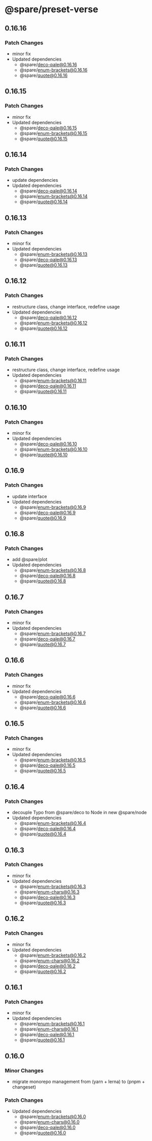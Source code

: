 # @spare/preset-verse

## 0.16.16

### Patch Changes

- minor fix
- Updated dependencies
  - @spare/deco-pale@0.16.16
  - @spare/enum-brackets@0.16.16
  - @spare/quote@0.16.16

## 0.16.15

### Patch Changes

- minor fix
- Updated dependencies
  - @spare/deco-pale@0.16.15
  - @spare/enum-brackets@0.16.15
  - @spare/quote@0.16.15

## 0.16.14

### Patch Changes

- update dependencies
- Updated dependencies
  - @spare/deco-pale@0.16.14
  - @spare/enum-brackets@0.16.14
  - @spare/quote@0.16.14

## 0.16.13

### Patch Changes

- minor fix
- Updated dependencies
  - @spare/enum-brackets@0.16.13
  - @spare/deco-pale@0.16.13
  - @spare/quote@0.16.13

## 0.16.12

### Patch Changes

- restructure class, change interface, redefine usage
- Updated dependencies
  - @spare/deco-pale@0.16.12
  - @spare/enum-brackets@0.16.12
  - @spare/quote@0.16.12

## 0.16.11

### Patch Changes

- restructure class, change interface, redefine usage
- Updated dependencies
  - @spare/enum-brackets@0.16.11
  - @spare/deco-pale@0.16.11
  - @spare/quote@0.16.11

## 0.16.10

### Patch Changes

- minor fix
- Updated dependencies
  - @spare/deco-pale@0.16.10
  - @spare/enum-brackets@0.16.10
  - @spare/quote@0.16.10

## 0.16.9

### Patch Changes

- update interface
- Updated dependencies
  - @spare/enum-brackets@0.16.9
  - @spare/deco-pale@0.16.9
  - @spare/quote@0.16.9

## 0.16.8

### Patch Changes

- add @spare/plot
- Updated dependencies
  - @spare/enum-brackets@0.16.8
  - @spare/deco-pale@0.16.8
  - @spare/quote@0.16.8

## 0.16.7

### Patch Changes

- minor fix
- Updated dependencies
  - @spare/enum-brackets@0.16.7
  - @spare/deco-pale@0.16.7
  - @spare/quote@0.16.7

## 0.16.6

### Patch Changes

- minor fix
- Updated dependencies
  - @spare/deco-pale@0.16.6
  - @spare/enum-brackets@0.16.6
  - @spare/quote@0.16.6

## 0.16.5

### Patch Changes

- minor fix
- Updated dependencies
  - @spare/enum-brackets@0.16.5
  - @spare/deco-pale@0.16.5
  - @spare/quote@0.16.5

## 0.16.4

### Patch Changes

- decouple Typo from @spare/deco to Node in new @spare/node
- Updated dependencies
  - @spare/enum-brackets@0.16.4
  - @spare/deco-pale@0.16.4
  - @spare/quote@0.16.4

## 0.16.3

### Patch Changes

- minor fix
- Updated dependencies
  - @spare/enum-brackets@0.16.3
  - @spare/enum-chars@0.16.3
  - @spare/deco-pale@0.16.3
  - @spare/quote@0.16.3

## 0.16.2

### Patch Changes

- minor fix
- Updated dependencies
  - @spare/enum-brackets@0.16.2
  - @spare/enum-chars@0.16.2
  - @spare/deco-pale@0.16.2
  - @spare/quote@0.16.2

## 0.16.1

### Patch Changes

- minor fix
- Updated dependencies
  - @spare/enum-brackets@0.16.1
  - @spare/enum-chars@0.16.1
  - @spare/deco-pale@0.16.1
  - @spare/quote@0.16.1

## 0.16.0

### Minor Changes

- migrate monorepo management from (yarn + lerna) to (pnpm + changeset)

### Patch Changes

- Updated dependencies
  - @spare/enum-brackets@0.16.0
  - @spare/enum-chars@0.16.0
  - @spare/deco-pale@0.16.0
  - @spare/quote@0.16.0
